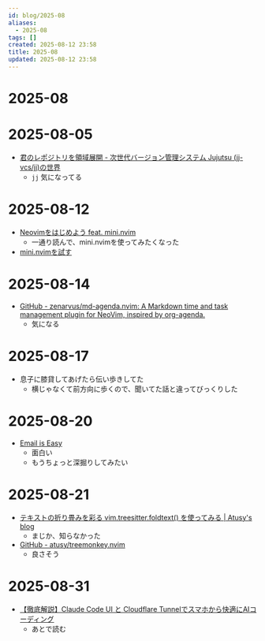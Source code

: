 ```yaml
---
id: blog/2025-08
aliases:
  - 2025-08
tags: []
created: 2025-08-12 23:58
title: 2025-08
updated: 2025-08-12 23:58
---
```


# 2025-08

# 2025-08-05

- [君のレポジトリを領域展開 - 次世代バージョン管理システム Jujutsu (jj-vcs/jj)の世界](https://zenn.dev/zetamatta/books/c1e309aea68960)
    - `jj` 気になってる

# 2025-08-12

- [Neovimをはじめよう feat. mini.nvim](https://zenn.dev/kawarimidoll/books/6064bf6f193b51)
    - 一通り読んで、mini.nvimを使ってみたくなった
- [mini.nvimを試す](blog/c8e9t3s.md)

# 2025-08-14

- [GitHub - zenarvus/md-agenda.nvim: A Markdown time and task management plugin for NeoVim, inspired by org-agenda.](https://github.com/zenarvus/md-agenda.nvim)
    - 気になる

# 2025-08-17

- 息子に膝貸してあげたら伝い歩きしてた
	- 横じゃなくて前方向に歩くので、聞いてた話と違ってびっくりした

# 2025-08-20
- [Email is Easy](https://e-mail.wtf/)
	- 面白い
	- もうちょっと深掘りしてみたい

# 2025-08-21
- [テキストの折り畳みを彩る vim.treesitter.foldtext() を使ってみる | Atusy's blog](https://blog.atusy.net/2023/10/26/treesitter-foldtext/)
	- まじか、知らなかった
- [GitHub - atusy/treemonkey.nvim](https://github.com/atusy/treemonkey.nvim)
	- 良さそう

# 2025-08-31

- [【徹底解説】Claude Code UI と Cloudflare Tunnelでスマホから快適にAIコーディング](https://zenn.dev/nogu66/articles/claudecodeui)
	- あとで読む

